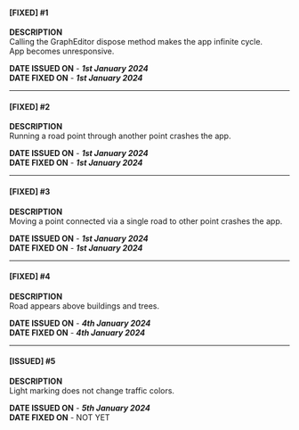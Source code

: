 #### [FIXED] #1  
**DESCRIPTION**  
Calling the GraphEditor dispose method makes the app infinite cycle.   
App becomes unresponsive.

**DATE ISSUED ON** - ***1st January 2024***  
**DATE FIXED ON** - ***1st January 2024***  

---

#### [FIXED] #2  
**DESCRIPTION**  
Running a road point through another point crashes the app.  

**DATE ISSUED ON** - ***1st January 2024***  
**DATE FIXED ON** - ***1st January 2024***  

---

#### [FIXED] #3  
**DESCRIPTION**  
Moving a point connected via a single road to other point crashes the app.  

**DATE ISSUED ON** - ***1st January 2024***  
**DATE FIXED ON** - ***1st January 2024***

---

#### [FIXED] #4  
**DESCRIPTION**  
Road appears above buildings and trees.  

**DATE ISSUED ON** - ***4th January 2024***  
**DATE FIXED ON** - ***4th January 2024***  

---

#### [ISSUED] #5  
**DESCRIPTION**  
Light marking does not change traffic colors.  

**DATE ISSUED ON** - ***5th January 2024***  
**DATE FIXED ON** - NOT YET  
